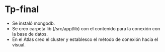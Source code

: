 # Tp-final

* Se instaló mongodb.
* Se creo carpeta lib (/src/app/lib) con el contenido para la conexión con la base de datos.
* En el Atlas creo el cluster y establesco el método de conexión hacia el visual.

